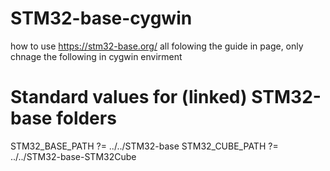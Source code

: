# STM32-base-cygwin
how to use https://stm32-base.org/
all folowing the guide in page, only chnage the following in cygwin envirment

# Standard values for (linked) STM32-base folders
STM32_BASE_PATH   ?= ../../STM32-base 
STM32_CUBE_PATH   ?= ../../STM32-base-STM32Cube
